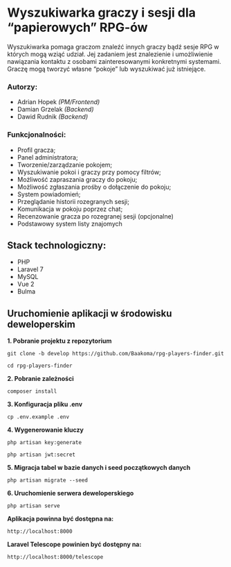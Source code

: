 # Wyszukiwarka graczy i sesji dla “papierowych” RPG-ów

Wyszukiwarka pomaga graczom znaleźć innych graczy bądź sesje RPG w których mogą wziąć udział. Jej zadaniem jest znalezienie i umożliwienie nawiązania kontaktu z osobami zainteresowanymi konkretnymi systemami. Graczę mogą tworzyć własne “pokoje” lub wyszukiwać już istniejące.

### Autorzy:
* Adrian Hopek *(PM/Frontend)*
* Damian Grzelak *(Backend)*
* Dawid Rudnik *(Backend)*


### Funkcjonalności:
- Profil gracza;
- Panel administratora;
- Tworzenie/zarządzanie pokojem;
- Wyszukiwanie pokoi i graczy przy pomocy filtrów;
- Możliwość zapraszania graczy do pokoju;
- Możliwość zgłaszania prośby o dołączenie do pokoju;
- System powiadomień;
- Przeglądanie historii rozegranych sesji;
- Komunikacja w pokoju poprzez chat;
- Recenzowanie gracza po rozegranej sesji (opcjonalne)
- Podstawowy system listy znajomych


## Stack technologiczny:
- PHP
- Laravel 7
- MySQL
- Vue 2
- Bulma

## Uruchomienie aplikacji w środowisku deweloperskim
**1. Pobranie projektu z repozytorium**

```
git clone -b develop https://github.com/Baakoma/rpg-players-finder.git
```
```
cd rpg-players-finder
```

**2. Pobranie zależności**

```
composer install
```

**3. Konfiguracja pliku .env**

```
cp .env.example .env
```

**4. Wygenerowanie kluczy**

```
php artisan key:generate
```

```
php artisan jwt:secret
```

**5. Migracja tabel w bazie danych i seed początkowych danych**

```
php artisan migrate --seed
```

**6. Uruchomienie serwera deweloperskiego**

```
php artisan serve
```

**Aplikacja powinna być dostępna na:**

```
http://localhost:8000
```

**Laravel Telescope powinien być dostępny na:**

```
http://localhost:8000/telescope
```


